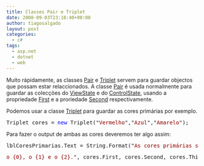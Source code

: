 ```yaml
---
title: Classes Pair e Triplet
date: 2008-09-03T23:18:40+00:00
author: tiagosalgado
layout: post
categories:
  - c#
tags:
  - asp.net
  - dotnet
  - web
---
```

Muito rápidamente, as classes <a href="http://msdn.microsoft.com/en-us/library/system.web.ui.pair.aspx" target="_blank">Pair</a> e <a href="http://msdn.microsoft.com/en-us/library/system.web.ui.triplet.aspx" target="_blank">Triplet</a> servem para guardar objectos que possam estar relaccionados. A classe <a href="http://msdn.microsoft.com/en-us/library/system.web.ui.pair.aspx" target="_blank">Pair</a> é usada normalmente para guardar as colecções do <a href="http://msdn.microsoft.com/en-us/library/system.web.ui.control.viewstate.aspx" target="_blank">ViewState</a> e do <a href="http://msdn.microsoft.com/en-us/library/system.web.ui.pagestatepersister.controlstate.aspx" target="_blank">ControlState</a>, usando a propriedade <a href="http://msdn.microsoft.com/en-us/library/system.web.ui.pair.first.aspx" target="_blank">First</a> e a proriedade <a href="http://msdn.microsoft.com/en-us/library/system.web.ui.pair.second.aspx" target="_blank">Second</a> respectivamente.

Podemos usar a classe <a href="http://msdn.microsoft.com/en-us/library/system.web.ui.triplet.aspx" target="_blank">Triplet</a> para guardar as cores primárias por exemplo.

<pre>Triplet cores = <span style="color:#0000ff;">new</span> Triplet("<span style="color:#8b0000;">Vermelho</span>","<span style="color:#8b0000;">Azul</span>","<span style="color:#8b0000;">Amarelo</span>");</pre>

Para fazer o output de ambas as cores deveremos ter algo assim:

<pre>lblCoresPrimarias.Text = String.Format("<span style="color:#8b0000;">As cores primárias são </span></pre>

<pre><span style="color:#8b0000;">o {0}, o {1} e o {2}.</span>", cores.First, cores.Second, cores.Third);</pre>
